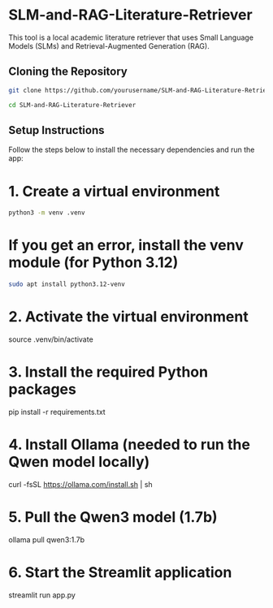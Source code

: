 # SLM-and-RAG-Literature-Retriever

This tool is a local academic literature retriever that uses Small Language Models (SLMs) and Retrieval-Augmented Generation (RAG).

## Cloning the Repository
```bash
git clone https://github.com/yourusername/SLM-and-RAG-Literature-Retriever.git
```
```bash
cd SLM-and-RAG-Literature-Retriever
```

## Setup Instructions

Follow the steps below to install the necessary dependencies and run the app:

# 1. Create a virtual environment
```bash
python3 -m venv .venv
```

# If you get an error, install the venv module (for Python 3.12)
```bash
sudo apt install python3.12-venv
```

# 2. Activate the virtual environment
source .venv/bin/activate

# 3. Install the required Python packages
pip install -r requirements.txt

# 4. Install Ollama (needed to run the Qwen model locally)
curl -fsSL https://ollama.com/install.sh | sh

# 5. Pull the Qwen3 model (1.7b)
ollama pull qwen3:1.7b

# 6. Start the Streamlit application
streamlit run app.py
